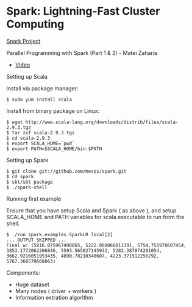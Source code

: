 # Spark: Lightning-Fast Cluster Computing

[Spark Project](http://spark-project.org/)

Parallel Programming with Spark (Part 1 & 2) - Matei Zaharia 

 * [Video](http://www.youtube.com/watch?v=7k4yDKBYOcw)

Setting up Scala

Install via package manager:

    $ sudo yum install scala

Install from binary package on Linux:

    $ wget http://www.scala-lang.org/downloads/distrib/files/scala-2.9.3.tgz
    $ tar zxf scala-2.9.3.tgz
    $ cd scala-2.9.3
    $ export SCALA_HOME=`pwd`
    $ export PATH=$SCALA_HOME/bin:$PATH

Setting up Spark

    $ git clone git://github.com/mesos/spark.git
    $ cd spark
    $ sbt/sbt package
    $ ./spark-shell

Running first example

Ensure that you have setup Scala and Spark ( as above ), and setup SCALA_HOME and PATH variables for scala executable to run from the shell.

    $ ./run spark.examples.SparkLR local[2]
    ... OUTPUT SKIPPED ...
    Final w: (5816.075967498865, 5222.008066011391, 5754.751978607454, 3853.1772062206846, 5593.565827145932, 5282.387874201054, 3662.9216051953435, 4890.78210340607, 4223.371512250292, 5767.368579668863)

Components:

 * Huge dataset
 * Many nodes ( driver + workers )
 * Information extration algorithm

